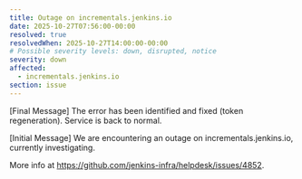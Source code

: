 ```yaml
---
title: Outage on incrementals.jenkins.io
date: 2025-10-27T07:56:00-00:00
resolved: true
resolvedWhen: 2025-10-27T14:00:00-00:00
# Possible severity levels: down, disrupted, notice
severity: down
affected:
  - incrementals.jenkins.io
section: issue
---
```


[Final Message]
The error has been identified and fixed (token regeneration). Service is back to normal.

[Initial Message]
We are encountering an outage on incrementals.jenkins.io, currently investigating.

More info at https://github.com/jenkins-infra/helpdesk/issues/4852.
